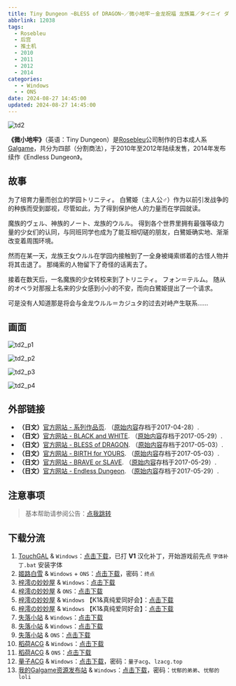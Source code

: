 ```yaml
---
title: Tiny Dungeon ~BLESS of DRAGON~／微小地牢－金龙祝福 龙族篇／タイニイ ダンジョン ブレスオブドラゴン
abbrlink: 12038
tags:
  - Rosebleu
  - 后宫
  - 推土机
  - 2010
  - 2011
  - 2012
  - 2014
categories:
  - - Windows
  - - ONS
date: 2024-08-27 14:45:00
updated: 2024-08-27 14:45:00
---
```


![td2](https://unpkg.com/galgame/img/td2.webp)

**《微小地牢》**（英语：Tiny Dungeon）是[Rosebleu](https://zh.moegirl.org.cn/Rosebleu)公司制作的日本成人系[Galgame](https://zh.moegirl.org.cn/Galgame)，共分为四部（分割商法），于2010年至2012年陆续发售，2014年发布续作《Endless Dungeon》。

<!-- more -->

## 故事

为了培育力量而创立的学园トリニティ。
白鷺姫（主人公♂）作为以前引发战争的的种族而受到鄙视，尽管如此，为了得到保护他人的力量而在学园就读。

魔族的ヴェル、神族的ノート、龙族的ウルル。
得到各个世界里拥有最强等级力量的少女们的认同，与同班同学也成为了能互相切磋的朋友，白鷺姫确实地、渐渐改变着周围环境。

然而在某一天，龙族王女ウルル在学园内接触到了一全身被绳索绑着的古怪人物并将其击退了。
那绳索的人物留下了奇怪的话离去了。

接着在数天后，一名魔族的少女转校来到了トリニティ。
フォン＝テルム。
随从的オペラ对那报上名来的少女感到小小的不安，而向白鷺姫提出了一个请求。

可是没有人知道那是将会与金龙ウルル＝カジュタ的过去对峙产生联系……

## 画面

![td2_p1](https://unpkg.com/galgame/img/td2_p1.webp)

![td2_p2](https://unpkg.com/galgame/img/td2_p2.webp)

![td2_p3](https://unpkg.com/galgame/img/td2_p3.webp)

![td2_p4](https://unpkg.com/galgame/img/td2_p4.webp)

## 外部链接

- **（日文）**[官方网站 - 系列作品页](https://web.archive.org/web/20170428225022/https://www.rosebleu.jp/product/TinyDungeon/). （[原始内容](https://www.rosebleu.jp/product/TinyDungeon/)存档于2017-04-28）.
- **（日文）**[官方网站 - BLACK and WHITE](https://web.archive.org/web/20170529193923/https://www.rosebleu.jp/product/TinyDungeon/td1/). （[原始内容](https://www.rosebleu.jp/product/TinyDungeon/td1/)存档于2017-05-29）.
- **（日文）**[官方网站 - BLESS of DRAGON](https://web.archive.org/web/20170503180105/https://www.rosebleu.jp/product/TinyDungeon/td2/). （[原始内容](https://www.rosebleu.jp/product/TinyDungeon/td2/)存档于2017-05-03）.
- **（日文）**[官方网站 - BIRTH for YOURS](https://web.archive.org/web/20170503180127/https://www.rosebleu.jp/product/TinyDungeon/td3/). （[原始内容](https://www.rosebleu.jp/product/TinyDungeon/td3/)存档于2017-05-03）.
- **（日文）**[官方网站 - BRAVE or SLAVE](https://web.archive.org/web/20170529193549/https://www.rosebleu.jp:80/product/TinyDungeon/td4). （[原始内容](https://www.rosebleu.jp:80/product/TinyDungeon/td4)存档于2017-05-29）.
- **（日文）**[官方网站 - Endless Dungeon](https://web.archive.org/web/20170529200146/https://www.rosebleu.jp:80/product/ed). （[原始内容](https://www.rosebleu.jp:80/product/ed)存档于2017-05-29）.

## 注意事项

> 基本帮助请参阅公告：[点我跳转](/p/announcement/)

## 下载分流

1. [TouchGAL](https://www.touchgal.net/) & `Windows`：[点击下载](https://pan.touchgal.net/s/E5kVsn)，已打 **V1** 汉化补丁，开始游戏前先点 `字体补丁.bat` 安装字体
2. [姬路白雪](https://pan.jlbx.xyz/) & `Windows` + `ONS`：[点击下载](https://pan.jlbx.xyz/?s=Tiny%20Dungeon)，密码：`终点`
3. [梓澪の妙妙屋](https://zi0.cc/) & `Windows`：[点击下载](https://zi0.cc/d/%60%E3%80%90%E5%90%88%E9%9B%86%E7%B3%BB%E5%88%97%E3%80%91/%E6%B1%89%E5%8C%96galgame%E4%BC%9A%E7%A4%BE%E5%90%88%E9%9B%86/%E6%B1%89%E5%8C%96%E4%BC%9A%E7%A4%BE%E5%90%88%E9%9B%86%E9%83%A8%E5%88%86%20part19/Rosebleu/%5B101224%5D%5BRosebleu%5D%20Tiny%20Dungeon%20%EF%BD%9E%20BLESS%20of%20DRAGON%20%EF%BD%9E.rar?sign=WxdOxw-_7RtITtNRNo8UjqwN4Rf-CThvhxm4frEU6DE=:0)
4. [梓澪の妙妙屋](https://zi0.cc/) & `ONS`：[点击下载](https://zi0.cc/d/%60%E3%80%90%E5%BD%92%20%E6%A1%A3%E3%80%91/%E3%80%90ONS%E5%90%88%E9%9B%86%E3%80%91/%5BRosebleu%5DTiny%20Dungeon2.7z?sign=ZLbFB4KoI9sj_yxupAEMyIeLBny-vcyl-oEggHBVc7E=:0)
5. [梓澪の妙妙屋](https://zi0.cc/) & `Windows` 【K1&真纯爱同好会】：[点击下载](https://zi0.cc/d/%60%E3%80%90%E5%90%88%E9%9B%86%E7%B3%BB%E5%88%97%E3%80%91/%E5%8D%97%2BGalGame%E6%B1%89%E5%8C%96%E5%8C%BA%E5%85%A8%E5%8C%BA%E8%B5%84%E6%BA%90%E5%A4%87%E4%BB%BD/1/20/%5BRosebleu%5D%20Tiny%20Dungeon1~4%E5%8F%8A%E7%BB%AD%E4%BD%9C%20%E6%B1%89%E5%8C%96%E7%A1%AC%E7%9B%98%E7%89%88%5B%EF%BC%AB%EF%BC%91%26%E7%9C%9F%E7%BA%AF%E7%88%B1%E5%90%8C%E5%A5%BD%E4%BC%9A%5D.zip?sign=yY0-zpBUfbSH-wNZdCtZ0_q1grGX9DlvUWTHVICXHzM=:0)
6. [梓澪の妙妙屋](https://zi0.cc/) & `Windows` 【K1&真纯爱同好会】：[点击下载](https://zi0.cc/d/%60%E3%80%90%E5%90%88%E9%9B%86%E7%B3%BB%E5%88%97%E3%80%91/%E5%8D%97%2BGalGame%E6%B1%89%E5%8C%96%E5%8C%BA%E5%85%A8%E5%8C%BA%E8%B5%84%E6%BA%90%E5%A4%87%E4%BB%BD/1/20/%5BRosebleu%5DTiny%20Dungeon%E5%9B%9B%E9%83%A8%E6%9B%B2%E5%90%88%E9%9B%86%E6%B1%89%E5%8C%96%E7%A1%AC%E7%9B%98%E7%89%88%5B12.35G%5D%5BK1%26%E7%9C%9F%E7%BA%AF%E7%88%B1%E5%90%8C%E5%A5%BD%E4%BC%9A%5D.zip?sign=qzGLabt9l1cZ02E7iAwqzKdi2K8SoBMO9wP0kxlx6mE=:0)
7. [失落小站](https://www.shinnku.com/) & `Windows`：[点击下载](https://www.shinnku.com/api/download/0/win/Tiny%20Dungeon%EF%BD%9EBLESS%20of%20DRAGON.7z)
8. [失落小站](https://www.shinnku.com/) & `Windows`：[点击下载](https://www.shinnku.com/api/download/zd/0501-1000/[101224][Rosebleu]%20Tiny%20Dungeon%20%EF%BD%9E%20BLESS%20of%20DRAGON%20%EF%BD%9E.rar)
9. [失落小站](https://www.shinnku.com/) & `ONS`：[点击下载](https://www.shinnku.com/api/download/0/ons/Tiny%20Dungeon2%20%E9%BE%99%E6%97%8F%E7%AF%87.zip)
10. [稻荷ACG](https://sakustar.com/) & `Windows`：[点击下载](https://sakustar.com/art/2823)
11. [稻荷ACG](https://sakustar.com/) & `ONS`：[点击下载](https://sakustar.com/art/3685)
12. [量子ACG](https://lzacg.org/) & `Windows`：[点击下载](https://lzacg.org/4805)，密码：`量子acg`、`lzacg.top`
13. [我的Galgame资源发布站](https://www.ttloli.com/) & `Windows`：[点击下载](https://www.ttloli.com/tiny-dungeon-bless-of-dragon.html)，密码：`忧郁的弟弟`、`忧郁的loli`
